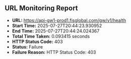 ## URL Monitoring Report

- **URL:** https://api-gw1-prod1.fisglobal.com/gw/v1/health
- **Start Time:** 2025-07-27T20:44:23.930952
- **End Time:** 2025-07-27T20:44:24.024367
- **Total Time Taken:** 0.093415 seconds
- **HTTP Status Code:** 403
- **Status:** Failure
- **Failure Reason:** HTTP Status Code: 403

